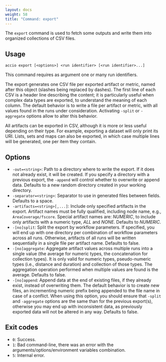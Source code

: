 ```yaml
---
layout: docs
weight: 58
title: "Command: export"
---
```


The `export` command is used to fetch some outputs and write them into organized collections of CSV files.

## Usage
```
accio export [<options>] <run identifier> [<run identifier>...]
```

This command requires as argument one or many run identifiers.

The export generates one CSV file per exported artifact or metric, named after this object (slashes being replaced by dashes).
The first line of each CSV is a header line describing the content;
it is particularly useful when complex data types are exported, to understand the meaning of each column.
The default behavior is to write a file per artifact or metric, with all values found in the runs under consideration.
Activating `-split` or `-aggregate` options allow to alter this behavior.

All artifacts can be exported in CSV, although it is more or less useful depending on their type.
For example, exporting a dataset will only print its URI.
Lists, sets and maps can also be exported, in which case multiple lines will be generated, one per item they contain.

## Options
* `-out=<string>`: Path to a directory where to write the export.
If it does not already exist, it will be created.
If you specify a directory with a previous export, the `-append` will control whether to overwrite or append data.
Defaults to a new random directory created in your working directory.
* `-separator=<string>`: Separator to use in generated files between fields.
Defaults to a space.
* `-artifacts=<string>[,...]`: Include only specified artifacts in the export.
Artifact names must be fully qualified, including node name, e.g., `AreaCoverage/fscore`.
Special artifact names are: *NUMERIC*, to include only artifacts with a numeric type, *ALL* and *NONE*.
Defaults to *NUMERIC*.
* `-[no]split`: Split the export by workflow parameters.
If specified, you will end up with one directory per combination of workflow parameters across all runs.
Otherwise, artifacts of all runs will be written sequentially in a single file per artifact name.
Defaults to false.
* `-[no]aggregate`: Aggregate artifact values across multiple runs into a single value (the average for numeric types, the concatenation for collection types).
It is only valid for numeric types, pseudo-numeric types (i.e., distance and duration) and collection of those types.
The aggregation operation performed when multiple values are found is the average.
Defaults to false.
* `-[no]append`: Append data at the end of existing files, if they already exist, instead of overwriting them.
The default behavior is to create new files, an incrementing numeric prefix being appended to the file name in case of a conflict.
When using this option, you should ensure that `-split` and `-aggregate` options are the same than for the previous export(s), otherwise you may end up with inconsistent data, as previously exported data will not be altered in any way.
Defaults to false.

## Exit codes
* `0`: Success.
* `1`: Bad command-line, there was an error with the arguments/options/environment variables combination.
* `5`: Internal error.
